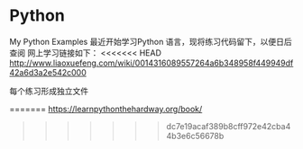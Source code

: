 # Python
My Python Examples
最近开始学习Python 语言，现将练习代码留下，以便日后查阅
网上学习链接如下：
<<<<<<< HEAD
http://www.liaoxuefeng.com/wiki/0014316089557264a6b348958f449949df42a6d3a2e542c000

每个练习形成独立文件

=======
https://learnpythonthehardway.org/book/
>>>>>>> dc7e19acaf389b8cff972e42cba44b3e6c56678b
